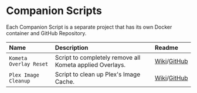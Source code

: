 # Companion Scripts

Each Companion Script is a separate project that has its own Docker container and GitHub Repository.

| Name                 | Description                                           | Readme                                                                                |
|:---------------------|:------------------------------------------------------|:--------------------------------------------------------------------------------------|
| `Kometa Overlay Reset`  | Script to completely remove all Kometa applied Overlays. | [Wiki](overlay-reset.md)/[GitHub](https://github.com/kometa-TEAM/KOMETA-Overlay-reset.md) |
| `Plex Image Cleanup` | Script to clean up Plex's Image Cache.                | [Wiki](image-cleanup.md)/[GitHub](https://github.com/kometa-Team/Image-Cleanup)   |
